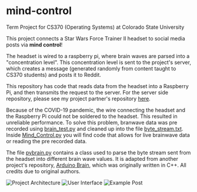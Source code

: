 # mind-control
Term Project for CS370 (Operating Systems) at Colorado State University

This project connects a Star Wars Force Trainer II headset to social media posts via **mind control**!

The headset is wired to a raspberry pi, where brain waves are parsed into a "concentration level".  This concentration level is sent to the project's server, which creates a message (generated randomly from content taught to CS370 students) and posts it to Reddit.  

This repository has code that reads data from the headset into a Raspberry Pi, and then transmits the request to the server.  For the server side repository, please see my project partner's repository [here](https://github.com/andrew-fiel/mind-control).

Because of the COVID-19 pandemic, the wire connecting the headset and the Raspberry Pi could not be soldered to the headset.  This resulted in unreliable performance.  To solve this problem, branwave data was pre recorded using [brain_test.py](https://github.com/prestondunton/mind-control/blob/master/tests/brain_test.py) and cleaned up into the file [byte_stream.txt](https://github.com/prestondunton/mind-control/blob/master/byte_stream.txt).  Inside [Mind_Control.py](https://github.com/prestondunton/mind-control/blob/master/MindControl.py) you will find code that allows for live brainwave data or reading the pre recorded data.  

The file [pybrain.py](https://github.com/prestondunton/mind-control/blob/master/pybrain.py) contains a class used to parse the byte stream sent from the headset into different brain wave values.  It is adapted from another project's repository, [Arduino Brain](https://github.com/kitschpatrol/Brain#:~:text=Brain%20is%20an%20Arduino%20Library,from%20Neurosky%2Dbased%20EEG%20headsets.&text=It's%20designed%20to%20make%20it,directly%20in%20your%20Arduino%20sketch.), which was originally written in C++.  All credits due to original authors.




![Project Architecture](https://lh6.googleusercontent.com/B-rpPeLOYhOHS8QmEzBQKBgYecElZS0cA10dlzwLBPbjaZ-hJ0MQzxvE36IQFvUxzh6i0gAMLOdjd_1KzWTet6MmKShN-X_TBVWUm9xm1q4GkOgQCxcKzzUA3zMmjBLxeF9vT8ii6gE)
![User Interface](https://lh5.googleusercontent.com/ZYY-XfKfnV11ZAn_w9qtEh9T4ZcH0M1kGkv3iEgOd6Bh3BSSzCMDemRUDsZqtC9cj2HTlDCmUxLvHUxR8BAI0ltgvw4deFq7RiYW4ukU)
![Example Post](https://user-images.githubusercontent.com/43427035/80314297-f227ad80-87ad-11ea-9b74-37dfa2018cc3.png)
